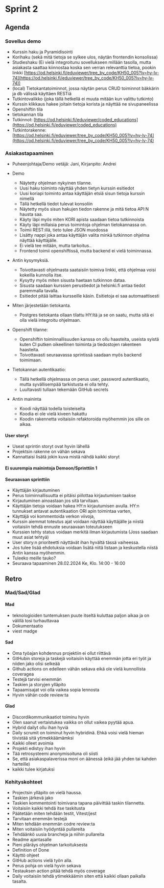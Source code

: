 # Sprint 2

## Agenda

### Sovellus demo
- Kurssin haku ja Pyramidisointi
- Korihaku (sekä mitä tietoja se sylkee ulos, näytän frontendin konsolissa)
- Studieshaku (Ei vielä integroitunu sovellukseen millään tasolla, mutta asiakasta saattaa kiinnostaa koska sen verran relevanttia tietoa, pookin linkki [https://od.helsinki.fi/eduviewer/tree_by_code/KH50_005?lv=hy-lv-74](https://od.helsinki.fi/eduviewer/tree_by_code/KH50_005?lv=hy-lv-74))
- (local) Tietokantatoiminnot, jossa näytän perus CRUD toiminnot bäkkärin ja db välissä käyttäen RESTiä
- Tutkintovalikko (joka tällä hetkellä ei muuta mitään kun valittu tutkinto)
- Kurssin klikkaus hakee joitain tietoja korista ja näyttää ne sivupaneelissa
- Openshiftin tila
- tietokannan tila
- Tutkinnot: [https://od.helsinki.fi/eduviewer/coded_educations](https://od.helsinki.fi/eduviewer/coded_educations)
- Tutkintorakenne: [https://od.helsinki.fi/eduviewer/tree_by_code/KH50_005?lv=hy-lv-74](https://od.helsinki.fi/eduviewer/tree_by_code/KH50_005?lv=hy-lv-74)

### Asiakastapaaminen
- Puheenjohtaja/Demo vetäjä: Jani, Kirjanpito: Andrei
- Demo
  - Näytetty ohjelman nykyinen tilanne.
  - Uusi haku toiminto näyttää yhden tietyn kurssin esitiedot
  - Uusi koriapi toiminto antaa käyttäjän etsiä sisun tietoja kurssin nimellä
  - Tällä hetkellä tiedot tulevat konsoliin
  - Näytetty myös sisun hakujen tiedon rakenne ja mitä tietoa API:N hausta saa.
  - Käyty läpi myös miten KORI apista saadaan tietoa tutkinnoista
  - Käyty läpi millaisia perus toimintoja ohjelman tietokannassa on.
  - Toimii REST:illä, tieto tulee JSON muodossa
  - Lisätty nappi joka antaa käyttäjän valita minkä tutkinnon ohjelma näyttää käyttäjälle.
  - Ei vielä tee mitään, mutta tarkoitus..
  - Frontend toimii openshiftissä, mutta backend ei vielä toiminnassa.
- Antin kysymyksiä.
  - Toivottavasti ohjelmasta saataisiin toimiva linkki, että ohjelmaa voisi kokeilla kunnolla itse.
  - Kysytty myös miten sisusta haetaan tutkinnon dataa.
  - Sisusta saadaan kurssien perustiedot ja helsinki.fi antaa tiedot paremmalla tavalla.
  - Esitiedot pitää laittaa kursseille käsin. Esitietoja ei saa automaattisesti
- Miten järjestetään tietokanta.
  - Postgres tietokanta ollaan tilattu HY:ltä ja se on saatu, mutta sitä ei olla vielä integroitu ohjelmaan.
- Openshift tilanne:
  - Openshiftin toiminnallisuuden kanssa on ollu haasteita, useista syistä kuten CI putken oikeellinen toiminta ja tiedostojen rakenteen haasteita.
  - Toivottavasti seuraavassa sprintissä saadaan myös backend toimimaan.
- Tietokannan autentikaatio:
  - Tällä hetkellä ohjelmassa on perus user, password autentikaatio, mutta syvällisempää tarkistusta ei olla tehty.
  - Luultavasti tullaan tekemään GitHub secrets

- Antin maininta
  - Koodi näyttää todella toisteiselta
  - Koodia ei ole vielä kiveen hakattu
  - Koodin rakennetta voitaisiin
  refaktoroida myöhemmin jos sille on aikaa.

#### User storyt
- Useat sprintin storyt ovat hyvin lähellä
- Projektsin rakenne on vähän sekava
- Kannattaisi lisätä jokin kuva mistä nähdä kaikki storyt

#### Ei suurempia mainintoja Demoon/Sprinttiin 1
#### Seuraavaan sprinttiin
- Käyttäjän kirjautuminen
- Perus toiminnallisuutta ei pitäisi piilottaa kirjautumisen taakse
- Kirjautuminen ainoastaan jos sitä tarvitaan.
- Käyttäjän tietoja voidaan hakea HY:n kirjautumisen avulla. HY:n tunnukset antavat autentikaation ORI apin toimintaa varten,
- Käyttäjä voi kommentoida verkon viivoja,
- Kurssin aiemmat toteutus ajat voidaan näyttää käyttäjälle ja niistä voitaisiin tehdä ennuste seuraavaan toteutukseen
- Kurssien tehty status voidaan merkitä ilman kirjautumista (Joss saadaan muut asiat tehtyä)
- User story:n prioriteetti näyttävät ihan hyvältä tässä vaiheessa.
- Jos tulee lisää ehdotuksia voidaan lisätä niitä listaan ja keskustella niistä Antin kanssa myöhemmin.
- Tuleeko meille tauko?
- Seuraava tapaaminen 28.02.2024 Ke, Klo. 14:00 - 16:00

## Retro
### Mad/Sad/Glad

#### Mad
- teknologioiden tuntemuksen puute itseltä kuluttaa paljon aikaa ja on välillä tosi turhauttavaa
- Dokumentaatio
- viest madge

#### Sad
- Oma työajan kohdennus projektiin ei ollut riittävä
- GitHubin storeja ja taskejä voitaisiin käyttää enemmän jotta eri työt ja niiden jako olisi selkeää
- Github actions on edelleen vähän sekava eikä ole vielä kunnollista coveragea
- Testejä tarvisi enemmän
- Taskien ja storyjen ylläpito
- Tapaamisajat voi olla vaikea sopia lennosta
- Hyvin vähän code review:ta

#### Glad
- Discordikommunikaatiot toiminu hyvin
- Olen saanut vertaistukea vaikka on ollut vaikea pyytää apua.
- Hybrid dailyt ollu ihan hyviä
- Daily scrumit on toiminut hyvin hybridinä. Ehkä voisi vielä hieman tiivistää sitä ytimekkäämämksi
- Kaikki olleet avoimia
- Projekti edistyy ihan hyvin
- Tää retrosysteemi anonymisoituna oli siisti
- Se, että asiakaspalaverissa moni on äänessä (eikä jää yhden tai kahden harteille)
- kaikki tulee kirjatuksi

### Kehityskohteet
- Projectsin ylläpito on vielä haussa.
- Taskien järkevä jako
- Taskien kommentointi toimivana tapana päivittää taskin tilannetta.
- Voitaisiin kaikki tehdä itse taskitusta
- Päätetään miten tehdään testit, Vitest/jest
- Tarvitaan enemmän testejä
- Miten tehdään enemmän codre review:ta
- Miten voitaisiin hyödyntää pullareita
- Tehdäänkö uusia brancheja ja niihin pullareita
- Readme ajantasalle
- Pieni pläräys ohjelman tarkoituksesta
- Definition of Done
- Käyttö ohjeet
- GitHub actions vielä työn alla.
- Perus pohja on vielä hyvin sekava
- Testauksen action pitää tehdä myös coverage
- Daily voitaisiin tehdä ytimekkäämin siten että kaikki ollaan paikalla tasalta.
